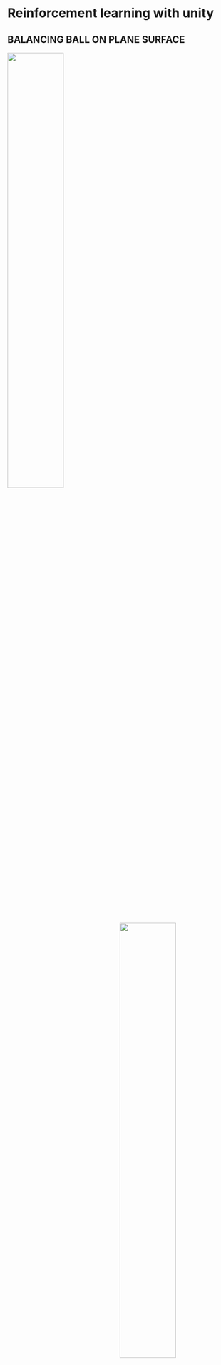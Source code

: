 # Reinforcement learning with unity 

## BALANCING BALL ON PLANE SURFACE
<img src="https://github.com/deeprajbasu/reinforcementLearning/blob/main/1.gif" width="50%" align='left'>
<img src="https://github.com/deeprajbasu/reinforcementLearning/blob/main/2.gif" width="50%" align='right'>



